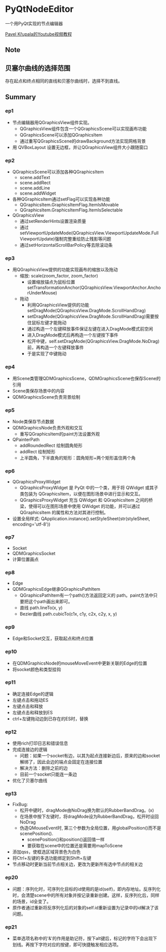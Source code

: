 # PyQtNodeEditor
一个用PyQt实现的节点编辑器

[Pavel Křupala的Youtube视频教程](https://www.youtube.com/watch?v=xbTLhMJARrk&list=PLZSNHzwDCOggHLThIbCxUhWTgrKVemZkz)

## Note
## 贝塞尔曲线的选择范围
存在起点和终点相同的直线和贝塞尔曲线时，选择不到直线。

## Summary
### ep1
- 节点编辑器用QGraphicsView组件实现。
    - QGraphicsView组件包含一个QGraphicsScene可以实现画布功能
    - QGraphicsScene可以添加QGraphicsItem
    - 通过重写QGraphicsScene的drawBackground方法实现网格背景
- 用 QVBoxLayout 设置无边框，并让QGraphicsView组件大小跟随窗口

### ep2
- QGraphicsScene可以添加各种QGraphicsItem
    - scene.addText
    - scene.addRect
    - scene.addLine
    - scene.addWidget
- 各种QGraphicsItem通过setFlag可以实现各种功能
    - QGraphicsItem.GraphicsItemFlag.ItemIsMovable
    - QGraphicsItem.GraphicsItemFlag.ItemIsSelectable
- QGraphicsView
    - 通过setRenderHints设置渲染质量
    - 通过setViewportUpdateMode(QGraphicsView.ViewportUpdateMode.FullViewportUpdate)强制完整重绘防止残影等问题
    - 通过setHorizontalScrollBarPolicy等去除滚动条

### ep3
- 用QGraphicsView提供的功能实现画布的缩放以及拖动
    - 缩放: scale(zoom_factor, zoom_factor)
        - 设置缩放锚点为鼠标位置 setTransformationAnchor(QGraphicsView.ViewportAnchor.AnchorUnderMouse)
    - 拖动
        - 利用QGraphicsView提供的功能setDragMode(QGraphicsView.DragMode.ScrollHandDrag)
        - setDragMode(QGraphicsView.DragMode.ScrollHandDrag)需要按住鼠标左键才能拖动
        - 通过构造一个左键释放事件保证左键在进入DragMode模式前空闲
        - 进入DragMode模式后再构造一个左键按下事件
        - 松开中键，self.setDragMode(QGraphicsView.DragMode.NoDrag)前，再构造一个左键释放事件
        - 于是实现了中键拖动

### ep4
- 用Scene类管理QDMGraphicsScene，QDMGraphicsScene也保存Scene的引用
- Scene类保存场景中的内容
- QDMGraphicsScene负责背景绘制

### ep5
- Node类保存节点数据
- QDMGraphicsNode负责外观和交互
    - 重写QGraphicsItem的paint方法设置外观
- QPainterPath
    - addRoundedRect 绘制圆角矩形
    - addRect 绘制矩形
    - 上半圆角，下半直角的矩形：圆角矩形+两个矩形盖住两个角

### ep6
- QGraphicsProxyWidget
    - QGraphicsProxyWidget 是 PyQt 中的一个类，用于将 QWidget 或其子类包装为 QGraphicsItem，以便在图形场景中进行显示和交互。  
    - QGraphicsProxyWidget 充当 QWidget 和 QGraphicsItem 之间的桥梁，使得可以在图形场景中使用 QWidget 的功能，并可以通过 QGraphicsItem 的属性和方法对其进行控制。
- 设置全局样式: QApplication.instance().setStyleSheet(str(styleSheet, encoding='utf-8'))

### ep7
- Socket
- QDMGraphicsSocket
- 计算位置画点

### ep8
- Edge
- QDMGraphicsEdge继承QGraphicsPathItem
    - QGraphicsPathItem有一个path()方法返回定义的 path。paint方法中只要把这个path画出来即可。
    - 直线 path.lineTo(x, y)
    - Bezier曲线 path.cubicTo(c1x, c1y, c2x, c2y, x, y)

### ep9
- Edge和Socket交互，获取起点和终点位置

### ep10
- 在QDMGraphicsNode的mouseMoveEvent中更新关联的Edge的位置
- 将socket颜色和类型挂钩

### ep11
- 确定连接Edge的逻辑
- 左键点击和拖动ES
- 左键点击和释放 
- 左键点击和释放到ES 
- ctrl+左键拖动边到已存在的ES时，替换

### ep12
- 使用rich打印日志和错误信息
- 完成连接边的逻辑
    - 问题：如果一个socket有边，以其为起点连接新边后，原来的边和socket解绑了，因此会边的端点会固定在连接位置
    - 解决方法：删除之前的边
    - 目前一个socket只能连一条边
- 优化了贝塞尔曲线

### ep13
- FixBug: 
    - 松开中键时，dragMode由NoDrag换为默认的RubberBandDrag。(x)
    - 在场景中按下左键时，将dragMode设为RubberBandDrag，松开时设回NoDrag
    - 伪造QMouseEvent时, 第三个参数为全局位置，用globalPosition()而不是scenePosition().
        - scenePosition()和position()返回值一样
        - 要获取在scene中的位置还是需要用mapToScene
- 添加qss，使框选区域背景色为白色
- 将Ctrl+左键的多选功能绑定到Shift+左键
- 节点移动时更新当前节点相关边，更改为更新所有选中节点的相关边

### ep20
- 问题：序列化时，可序列化目标的id使用的是id(self)，即内存地址。反序列化时，会清楚scene中的所有对象并按记录重新创建。这样，反序列化后，同样的场景，id全变了。
- 原作者通过重新将反序列化后的对象的self.id重新设置为记录中的id解决了该问题。

### ep21
- 菜单选项名称中的'&'的作用是助记符，按下alt键后，标记的字符下会出现下划线。再按下字符对应的按键，即可快捷触发相应选项。